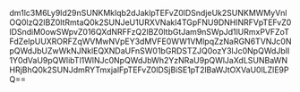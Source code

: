 dm1lc3M6Ly9ld29nSUNKMklqb2dJaklpTEFvZ0lDSndjeUk2SUNKMWMyVnlOQ0lzQ2lBZ0ltRmtaQ0k2SUNJeU1URXVNakl4TGpFNU9DNHlNRFVpTEFvZ0lDSndiM0owSWpvZ016QXdNRFFzQ2lBZ0ltbGtJam9nSWpJd1lURmxPVFZoTFdZelpUUXRORFZqWVMwNVpEY3dMVFE0WW1VMlpqZzNaRGN6TVNJc0NpQWdJbUZwWkNJNklEQXNDaUFnSW01bGRDSTZJQ0ozY3lJc0NpQWdJblI1Y0dVaU9pQWlibTl1WlNJc0NpQWdJbWh2YzNRaU9pQWlJaXdLSUNBaWNHRjBhQ0k2SUNJdmRYTmxjalFpTEFvZ0lDSjBiSE1pT2lBaWJtOXVaU0lLZlE9PQ==
